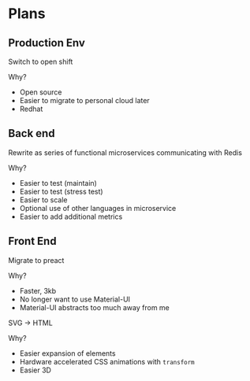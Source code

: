 # Plans

## Production Env

Switch to open shift

Why?
* Open source
* Easier to migrate to personal cloud later
* Redhat

## Back end

Rewrite as series of functional microservices communicating
with Redis

Why?
* Easier to test (maintain)
* Easier to test (stress test)
* Easier to scale
* Optional use of other languages in microservice
* Easier to add additional metrics

## Front End

Migrate to preact

Why?
* Faster, 3kb
* No longer want to use Material-UI
* Material-UI abstracts too much away from me

SVG -> HTML

Why?
* Easier expansion of elements
* Hardware accelerated CSS animations with `transform`
* Easier 3D



